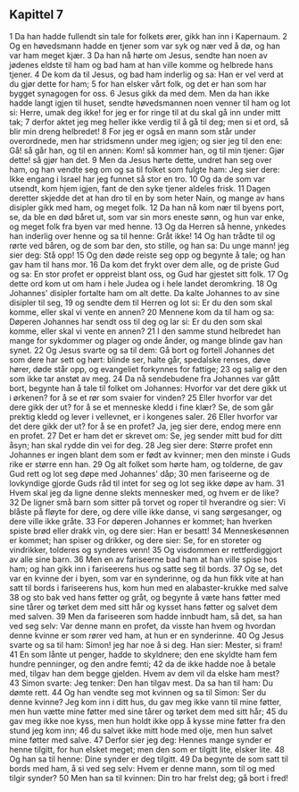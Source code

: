 ## Kapittel 7

1 Da han hadde fullendt sin tale for folkets ører, gikk han inn i Kapernaum.
2 Og en høvedsmann hadde en tjener som var syk og nær ved å dø, og han var ham meget kjær.
3 Da han nå hørte om Jesus, sendte han noen av jødenes eldste til ham og bad ham at han ville komme og helbrede hans tjener.
4 De kom da til Jesus, og bad ham inderlig og sa: Han er vel verd at du gjør dette for ham;
5 for han elsker vårt folk, og det er han som har bygget synagogen for oss.
6 Jesus gikk da med dem. Men da han ikke hadde langt igjen til huset, sendte høvedsmannen noen venner til ham og lot si: Herre, umak deg ikke! for jeg er for ringe til at du skal gå inn under mitt tak;
7 derfor aktet jeg meg heller ikke verdig til å gå til deg; men si et ord, så blir min dreng helbredet!
8 For jeg er også en mann som står under overordnede, men har stridsmenn under meg igjen; og sier jeg til den ene: Gå! så går han, og til en annen: Kom! så kommer han, og til min tjener: Gjør dette! så gjør han det.
9 Men da Jesus hørte dette, undret han seg over ham, og han vendte seg om og sa til folket som fulgte ham: Jeg sier dere: Ikke engang i Israel har jeg funnet så stor en tro.
10 Og da de som var utsendt, kom hjem igjen, fant de den syke tjener aldeles frisk.
11 Dagen deretter skjedde det at han dro til en by som heter Nain, og mange av hans disipler gikk med ham, og meget folk.
12 Da han nå kom nær til byens port, se, da ble en død båret ut, som var sin mors eneste sønn, og hun var enke, og meget folk fra byen var med henne.
13 Og da Herren så henne, ynkedes han inderlig over henne og sa til henne: Gråt ikke!
14 Og han trådte til og rørte ved båren, og de som bar den, sto stille, og han sa: Du unge mann! jeg sier deg: Stå opp!
15 Og den døde reiste seg opp og begynte å tale; og han gav ham til hans mor.
16 Da kom det frykt over dem alle, og de priste Gud og sa: En stor profet er oppreist blant oss, og Gud har gjestet sitt folk.
17 Og dette ord kom ut om ham i hele Judea og i hele landet deromkring.
18 Og Johannes' disipler fortalte ham om alt dette. Da kalte Johannes to av sine disipler til seg,
19 og sendte dem til Herren og lot si: Er du den som skal komme, eller skal vi vente en annen?
20 Mennene kom da til ham og sa: Døperen Johannes har sendt oss til deg og lar si: Er du den som skal komme, eller skal vi vente en annen?
21 I den samme stund helbredet han mange for sykdommer og plager og onde ånder, og mange blinde gav han synet.
22 Og Jesus svarte og sa til dem: Gå bort og fortell Johannes det som dere har sett og hørt: blinde ser, halte går, spedalske renses, døve hører, døde står opp, og evangeliet forkynnes for fattige;
23 og salig er den som ikke tar anstøt av meg.
24 Da nå sendebudene fra Johannes var gått bort, begynte han å tale til folket om Johannes: Hvorfor var det dere gikk ut i ørkenen? for å se et rør som svaier for vinden?
25 Eller hvorfor var det dere gikk der ut? for å se et menneske kledd i fine klær? Se, de som går prektig kledd og lever i vellevnet, er i kongenes saler.
26 Eller hvorfor var det dere gikk der ut? for å se en profet? Ja, jeg sier dere, endog mere enn en profet.
27 Det er ham det er skrevet om: Se, jeg sender mitt bud for ditt åsyn; han skal rydde din vei for deg.
28 Jeg sier dere: Større profet enn Johannes er ingen blant dem som er født av kvinner; men den minste i Guds rike er større enn han.
29 Og alt folket som hørte ham, og tolderne, de gav Gud rett og lot seg døpe med Johannes' dåp;
30 men fariseerne og de lovkyndige gjorde Guds råd til intet for seg og lot seg ikke døpe av ham.
31 Hvem skal jeg da ligne denne slekts mennesker med, og hvem er de like?
32 De ligner små barn som sitter på torvet og roper til hverandre og sier: Vi blåste på fløyte for dere, og dere ville ikke danse, vi sang sørgesanger, og dere ville ikke gråte.
33 For døperen Johannes er kommet; han hverken spiste brød eller drakk vin, og dere sier: Han er besatt!
34 Menneskesønnen er kommet; han spiser og drikker, og dere sier: Se, for en storeter og vindrikker, tolderes og synderes venn!
35 Og visdommen er rettferdiggjort av alle sine barn.
36 Men en av fariseerne bad ham at han ville spise hos ham; og han gikk inn i fariseerens hus og satte seg til bords.
37 Og se, det var en kvinne der i byen, som var en synderinne, og da hun fikk vite at han satt til bords i fariseerens hus, kom hun med en alabaster-krukke med salve
38 og sto bak ved hans føtter og gråt, og begynte å væte hans føtter med sine tårer og tørket dem med sitt hår og kysset hans føtter og salvet dem med salven.
39 Men da fariseeren som hadde innbudt ham, så det, sa han ved seg selv: Var denne mann en profet, da visste han hvem og hvordan denne kvinne er som rører ved ham, at hun er en synderinne.
40 Og Jesus svarte og sa til ham: Simon! jeg har noe å si deg. Han sier: Mester, si fram!
41 En som lånte ut penger, hadde to skyldnere; den ene skyldte ham fem hundre penninger, og den andre femti;
42 da de ikke hadde noe å betale med, tilgav han dem begge gjelden. Hvem av dem vil da elske ham mest?
43 Simon svarte: Jeg tenker: Den han tilgav mest. Da sa han til ham: Du dømte rett.
44 Og han vendte seg mot kvinnen og sa til Simon: Ser du denne kvinne? Jeg kom inn i ditt hus, du gav meg ikke vann til mine føtter, men hun vætte mine føtter med sine tårer og tørket dem med sitt hår;
45 du gav meg ikke noe kyss, men hun holdt ikke opp å kysse mine føtter fra den stund jeg kom inn;
46 du salvet ikke mitt hode med olje, men hun salvet mine føtter med salve.
47 Derfor sier jeg deg: Hennes mange synder er henne tilgitt, for hun elsket meget; men den som er tilgitt lite, elsker lite.
48 Og han sa til henne: Dine synder er deg tilgitt.
49 Da begynte de som satt til bords med ham, å si ved seg selv: Hvem er denne mann, som til og med tilgir synder?
50 Men han sa til kvinnen: Din tro har frelst deg; gå bort i fred!
